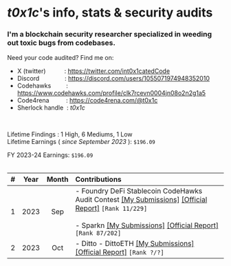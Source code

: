 # _t0x1c_'s info, stats & security audits

### I'm a blockchain security researcher specialized in weeding out toxic bugs from codebases.

Need your code audited? Find me on:
- X (twitter)&nbsp;&nbsp;&nbsp;&nbsp;&nbsp;&nbsp;&nbsp;&nbsp;&nbsp;&nbsp;&nbsp;: https://twitter.com/int0x1catedCode <br>
- Discord &nbsp;&nbsp;&nbsp;&nbsp;&nbsp;&nbsp;&nbsp;&nbsp;&nbsp;&nbsp;&nbsp;&nbsp;&nbsp;&nbsp;: https://discord.com/users/1055071974948352010<br>
- Codehawks&nbsp;&nbsp;&nbsp;&nbsp;&nbsp;&nbsp;&nbsp;&nbsp;&nbsp;: https://www.codehawks.com/profile/clk7rcevn0004jn08o2n2g1a5 <br>
- Code4rena&nbsp;&nbsp;&nbsp;&nbsp;&nbsp;&nbsp;&nbsp;&nbsp;&nbsp;&nbsp;: https://code4rena.com/@t0x1c <br>
- Sherlock handle&nbsp; : _t0x1c_ <br>

<br>

Lifetime Findings : 1 High, 6 Mediums, 1 Low
<br>
Lifetime Earnings ( <i>since September 2023</i> ): `$196.09`
<br>

FY 2023-24 Earnings: `$196.09` 
<br><br>

| # | Year | Month | Contributions |
|---|:----:|:------:|:--------------|
| 1 | 2023 | Sep | - Foundry DeFi Stablecoin CodeHawks Audit Contest [[My Submissions]](2023-07-24-CodeHawks-DeFi-StableCoin/README.md) [[Official Report]](https://www.codehawks.com/contests/cljx3b9390009liqwuedkn0m0) `[Rank 11/229]` <br><br> - Sparkn [[My Submissions]](2023-08-21-CodeHawks-SPARKN/README.md) [[Official Report]](https://www.codehawks.com/contests/cllcnja1h0001lc08z7w0orxx) `[Rank 87/202]` |
| 2 | 2023 | Oct | - Ditto - DittoETH [[My Submissions]](2023-09-08-CodeHawks-DittoETH/README.md) [[Official Report]](https://www.codehawks.com/contests/clm871gl00001mp081mzjdlwc) `[Rank ?/?]` 


<br>

